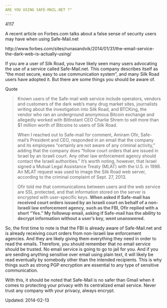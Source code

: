 ```yaml
---
ARE YOU USING SAFE-MAIL.NET ?"
---
```

4117


<p>A recent article on Forbes.com talks about a false sense of security users may have when using Safe-Mail.net</p>
<p>http://www.forbes.com/sites/runasandvik/2014/01/31/the-email-service-the-dark-web-is-actually-using/</p>
<p>If you are a user of Silk Road, you have likely seen many users advocating the use of a service called Safe-Mail.net. This company describes itself as &#8220;the most secure, easy to use communication system&#8221;, and many Silk Road users have adopted it. But there are some things you should be aware of.</p>
<div>
<div>Quote</div>
</div>
<blockquote><p>Known users of the Safe-mail web service include operators, vendors and customers of the dark web’s many drug market sites, journalists writing about the investigation into Silk Road, and BTCKing, the vendor who ran an underground anonymous Bitcoin exchange and allegedly worked with BitInstant CEO Charlie Shrem to sell more than $1 million worth of Bitcoins to users of Silk Road.</p>
<p>When I reached out to Safe-mail for comment, Amiram Ofir, Safe-mail’s President and CEO, responded in an email that the company and its employees “certainly are not aware of any criminal activity,” adding that the company does “follow court orders that are issued in Israel by an Israeli court. Any other law enforcement agency should contact the Israeli authorities.” It’s worth noting, however, that Israel signed a Mutual Legal Assistance Treaty (MLAT) with the U.S. in 1998. An MLAT request was used to image the Silk Road web server, according to the criminal complaint of Sept. 27, 2013.</p>
<p>Ofir told me that communications between users and the web service are SSL protected, and that information stored on the server is encrypted with user-specific keys. <strong>When asked if Safe-mail has received court orders issued by an Israeli court on behalf of a non-Israeli law enforcement agency, such as the FBI, Ofir replied with a short “Yes.” My followup email, asking if Safe-mail has the ability to decrypt information without a user’s key, went unanswered.</strong></p></blockquote>
<p>So, the first time to note is that the FBI is already aware of Safe-Mail.net and is already receiving court orders from non-Israeli law enforcement agencies. And they are likely giving them everything they need in order to read the emails. Therefore, you should remember that no email service should be trusted. No email service is going to go to jail for you. And if you are sending anything sensitive over email using plain text, it will likely be read eventually by somebody other than the intended recipients. This is why things such as strong PGP encryption are essential to any type of sensitive communication.</p>
<p>With this, it should be noted that Safe-Mail is no safer than Gmail when it comes to protecting your privacy with its centralized email service. Never trust any company with your privacy, always encrypt.</p>

Updated: 2014-02-13


